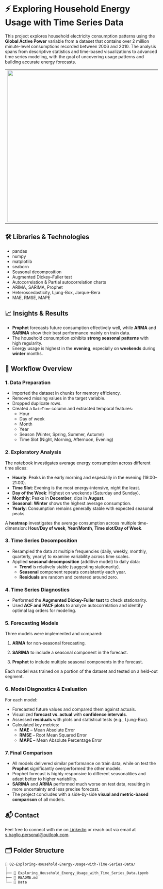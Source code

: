 # ⚡ Exploring Household Energy Usage with Time Series Data

This project explores household electricity consumption patterns using the **Global Active Power** variable from a dataset that contains over 2 million minute-level consumptions recorded between 2006 and 2010. The analysis spans from descriptive statistics and time-based visualizations to advanced time series modeling, with the goal of uncovering usage patterns and building accurate energy forecasts.



<table>
  <tr>
    <td><img src="https://github.com/user-attachments/assets/8ec7e5a0-d7fa-4ea2-801b-3397ce93ab60" width="650" height="500"/></td>
    <td><img src="https://github.com/user-attachments/assets/d5261acb-c8b3-4f59-9a7f-1e78ddbb6364" width="500" height="500"/></td>
  </tr>
</table>

## 🛠️ Libraries & Technologies
- pandas
- numpy
- matplotlib
- seaborn
- Seasonal decomposition
- Augmented Dickey–Fuller test
- Autocorrelation & Partial autocorrelation charts
- ARIMA, SARIMA, Prophet
- Heteroscedasticity, Ljung-Box, Jarque-Bera
- MAE, RMSE, MAPE

## 📈 Insights & Results
- **Prophet** forecasts future consumption effectively well, while **ARMA** and **SARIMA** show their best performance mainly on train data.
- The household consumption exhibits **strong seasonal patterns** with high regularity.
- Energy usage is highest in the **evening**, especially on **weekends** during **winter** months.

## 🧱 Workflow Overview
### 1. Data Preparation

- Imported the dataset in chunks for memory efficiency.
- Removed missing values in the target variable.
- Dropped duplicate rows.
- Created a `DateTime` column and extracted temporal features:
  - Hour
  - Day of week
  - Month
  - Year
  - Season (Winter, Spring, Summer, Autumn)
  - Time Slot (Night, Morning, Afternoon, Evening)

### 2. Exploratory Analysis

The notebook investigates average energy consumption across different time slices:

- **Hourly**: Peaks in the early morning and especially in the evening (19:00–21:00).
- **Time Slot**: Evening is the most energy-intensive, night the least.
- **Day of the Week**: Highest on weekends (Saturday and Sunday).
- **Monthly**: Peaks in **December**, dips in **August**.
- **Seasonal**: **Winter** shows the highest average consumption.
- **Yearly**: Consumption remains generally stable with expected seasonal peaks.

A **heatmap** investigates the average consumption across multiple time-dimension: **Hour/Day of week**, **Year/Month**, **Time slot/Day of Week**.


### 3. Time Series Decomposition

- Resampled the data at multiple frequencies (daily, weekly, monthly, quarterly, yearly) to examine variability across time scales.
- Applied **seasonal decomposition** (additive model) to daily data:
  - **Trend** is relatively stable (suggesting stationarity).
  - **Seasonal** component repeats consistently each year.
  - **Residuals** are random and centered around zero.

### 4. Time Series Diagnostics

- Performed the **Augmented Dickey-Fuller test** to check stationarity.
- Used **ACF and PACF plots** to analyze autocorrelation and identify optimal lag orders for modeling.

### 5. Forecasting Models

Three models were implemented and compared:

1. **ARMA** for non-seasonal forecasting.

2. **SARIMA** to include a seasonal component in the forecast.

3. **Prophet** to include multiple seasonal components in the forecast.

Each model was trained on a portion of the dataset and tested on a held-out segment.

### 6. Model Diagnostics & Evaluation

For each model:

- Forecasted future values and compared them against actuals.
- Visualized **forecast vs. actual** with **confidence intervals**.
- Assessed **residuals** with plots and statistical tests (e.g., Ljung-Box).
- Calculated key metrics:
  - **MAE** – Mean Absolute Error
  - **RMSE** – Root Mean Squared Error
  - **MAPE** – Mean Absolute Percentage Error


### 7. Final Comparison

- All models delivered similar performance on train data, while on test the **Prophet** significantly overperformed the other models.
- Prophet forecast is highly responsive to different seasonalities and adapt better to higher variability.
- **SARIMA** and **ARMA** performed much worse on test data, resulting in more uncertainty and less precise forecast.
- The project concludes with a side-by-side **visual and metric-based comparison** of all models.

## 📬 Contact
Feel free to connect with me on [Linkedin](https://www.linkedin.com/in/stefano-baglio/) or reach out via email at s.baglio.personal@outlook.com.


## 🗂️ Folder Structure

```bash
📁 02-Exploring-Household-Energy-Usage-with-Time-Series-Data/
│
├── 📓 Exploring_Household_Energy_Usage_with_Time_Series_Data.ipynb
├── 📄 README.md
└── 📁 Data
